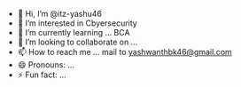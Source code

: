 - 👋 Hi, I’m @itz-yashu46
- 👀 I’m interested in  Cbyersecurity
- 🌱 I’m currently learning ... BCA
- 💞️ I’m looking to collaborate on ...
- 📫 How to reach me ... mail to yashwanthbk46@gmail.com
- 😄 Pronouns: ...
- ⚡ Fun fact: ...

<!---
itz-yashu46/itz-yashu46 is a ✨ special ✨ repository because its `README.md` (this file) appears on your GitHub profile.
You can click the Preview link to take a look at your changes.
--->
